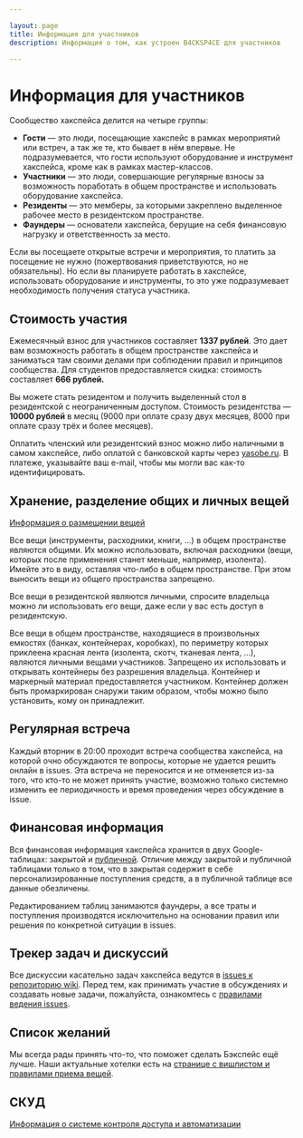 ```yaml
---

layout: page
title: Информация для участников
description: Информация о том, как устроен B4CKSP4CE для участников

---
```

# Информация для участников
Сообщество хакспейса делится на четыре группы:
 - **Гости** — это люди, посещающие хакспейс в рамках мероприятий или встреч, а так же те, кто бывает в нём впервые. Не подразумевается, что гости используют оборудование и инструмент хакспейса, кроме как в рамках мастер-классов.
 - **Участники** — это люди, совершающие регулярные взносы за возможность поработать в общем пространстве и использовать оборудование хакспейса.
 - **Резиденты** — это мемберы, за которыми закреплено выделенное рабочее место в резидентском пространстве.
 - **Фаундеры** — основатели хакспейса, берущие на себя финансовую нагрузку и ответственность за место.

Если вы посещаете открытые встречи и мероприятия, то платить за посещение не нужно (пожертвования приветствуются, но не обязательны). Но если вы планируете работать в хакспейсе, использовать оборудование и инструменты, то это уже подразумевает необходимость получения статуса участника.

## Стоимость участия
Ежемесячный взнос для участников составляет **1337 рублей**. Это дает вам возможность работать в общем пространстве хакспейса и заниматься там своими делами при соблюдении правил и принципов сообщества. 
Для студентов предоставляется скидка: стоимость составляет **666 рублей.**

Вы можете стать резидентом и получить выделенный стол в резидентской с неограниченным доступом. Cтоимость резидентства — **10000 рублей** в месяц (9000 при оплате сразу двух месяцев, 8000 при оплате сразу трёх и более месяцев).

Оплатить членский или резидентский взнос можно либо наличными в самом хакспейсе, либо оплатой с банковской карты через [yasobe.ru](https://yasobe.ru/na/b4cksp4ce). В платеже, указывайте ваш e-mail, чтобы мы могли вас как-то идентифицировать.

## Хранение, разделение общих и личных вещей

[Информация о размещении вещей](/stuff-map)

Все вещи (инструменты, расходники, книги, ...) в общем пространстве являются общими. Их можно использовать, включая расходники (вещи, которых после применения станет меньше, например, изолента). Имейте это в виду, оставляя что-либо в общем пространстве. При этом выносить вещи из общего пространства запрещено.

Все вещи в резидентской являются личными, спросите владельца можно ли использовать его вещи, даже если у вас есть доступ в резидентскую.

Все вещи в общем пространстве, находящиеся в произвольных емкостях (банках, контейнерах, коробках), по периметру которых приклеена красная лента (изолента, скотч, тканевая лента, ...), являются личными вещами участников. Запрещено их использовать и открывать контейнеры без разрешения владельца. Контейнер и маркерный материал предоставляется участником. Контейнер должен быть промаркирован снаружи таким образом, чтобы можно было установить, кому он принадлежит.

## Регулярная встреча
Каждый вторник в 20:00 проходит встреча сообщества хакспейса, на которой очно обсуждаются те вопросы, которые не удается решить онлайн в issues. Эта встреча не переносится и не отменяется из-за того, что кто-то не может принять участие, возможно только системно изменить ее периодичность и время проведения через обсуждение в issue.

## Финансовая информация
Вся финансовая информация хакспейса хранится в двух Google-таблицах: закрытой и [публичной](https://drive.google.com/open?id=1axxo8_JOMkHQfMpo-TbR6vLCXhowdyu8iZRUjZ59F04). Отличие между закрытой и публичной таблицами только в том, что в закрытая содержит в себе персонализированные поступления средств, а в публичной таблице все данные обезличены.

Редактированием таблиц занимаются фаундеры, а все траты и поступления производятся исключительно на основании правил или решения по конкретной ситуации в issues. 

## Трекер задач и дискуссий
Все дискуссии касательно задач хакспейса ведутся в [issues к репозиторию wiki](https://github.com/b4ck5p4c3/0x08.in/issues). Перед тем, как принимать участие в обсуждениях и создавать новые задачи, пожалуйста, ознакомтесь с [правилами ведения issues](/issue-rules.html).

## Список желаний
Мы всегда рады принять что-то, что поможет сделать Бэкспейс ещё лучше. Наши актуальные хотелки есть на [странице с вишлистом и правилами приема вещей](/needs.html).

## СКУД

[Информация о системе контроля доступа и автоматизации](/asc)
